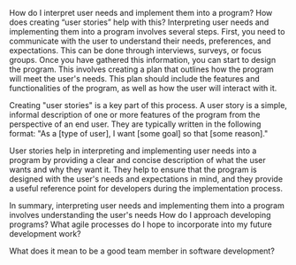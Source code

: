 How do I interpret user needs and implement them into a program? How does creating “user stories” help with this?
Interpreting user needs and implementing them into a program involves several steps. First, you need to communicate with the user to understand their needs, preferences, and expectations. This can be done through interviews, surveys, or focus groups.
Once you have gathered this information, you can start to design the program. This involves creating a plan that outlines how the program will meet the user's needs. This plan should include the features and functionalities of the program, as well as how the user will interact with it.

Creating "user stories" is a key part of this process. A user story is a simple, informal description of one or more features of the program from the perspective of an end user. They are typically written in the following format: "As a [type of user], I want [some goal] so that [some reason]."

User stories help in interpreting and implementing user needs into a program by providing a clear and concise description of what the user wants and why they want it. They help to ensure that the program is designed with the user's needs and expectations in mind, and they provide a useful reference point for developers during the implementation process.

In summary, interpreting user needs and implementing them into a program involves understanding the user's needs
How do I approach developing programs? What agile processes do I hope to incorporate into my future development work?

What does it mean to be a good team member in software development?
